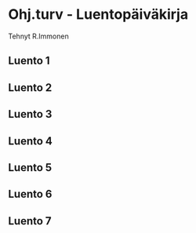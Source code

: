 # Ohj.turv - Luentopäiväkirja
Tehnyt R.Immonen 

## Luento 1
## Luento 2
## Luento 3
## Luento 4
## Luento 5
## Luento 6
## Luento 7
